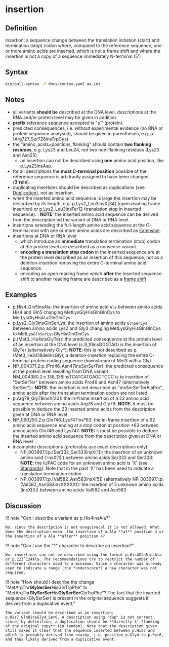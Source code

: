 # insertion

## Definition

Insertion: a sequence change between the translation initiation (start) and termination (stop) codon where, compared to the reference sequence, one or more amino acids are inserted, which is not a frame shift and where the insertion is not a copy of a sequence immediately N-terminal (5')

## Syntax

```sh exec="true"
bin/pull-syntax -f docs/syntax.yaml aa.ins
```

## Notes

- all variants **should be** described at the DNA level, descriptions at the RNA and/or protein level may be given in addition
- **prefix** reference sequence accepted is "p." (protein).
- predicted consequences, i.e. without experimental evidence (no RNA or protein sequence analysed), should be given in parentheses, e.g. p.(Arg727_Ser728insTrpCys).
- the "amino_acids+positions_flanking" should contain **two flanking residues**, e.g. Lys23 and Leu24, not two non-flanking residues (Lys23 and Asn25).
  - an insertion can not be described using **one** amino acid position, like p.Lys23insAsp.
- for all descriptions the **most C-terminal position** possible of the reference sequence is arbitrarily assigned to have been changed (**3'rule**).
- duplicating insertions should be described as duplications (see [Duplication](../DNA/duplication.md)), not as insertion.
- when the inserted amino acid sequence is large the insertion may be described by its length, e.g. p.Lys2_Leu3insX[34] (open reading frame insertion) or p.Lys2_Leu3insTer12 (translation stop in inserted sequence). : **NOTE:** the inserted amino acid sequence can be derived from the description od the variant at DNA or RNA level.
- insertions extending the full-length amino acid sequence at the C-terminal end with one or more amino acids are described as [Extension](extension.md).
- insertions at DNA or RNA level
  - which introduce an **immediate** translation termination (stop) codon at the protein level are described as a nonsense variant.
  - **encoding a translation stop codon** in the inserted sequence are at the protein level described as an insertion of this sequence, not as a deletion-insertion removing the entire C-terminal amino acid sequence.
  - encoding an open reading frame which **after** the inserted sequence shift to another reading frame are described as a [frame shift](frameshift.md)

## Examples

- p.His4_Gln5insAla: the insertion of amino acid <code class="spot1">Ala</code> between amino acids His4 and Gln5 changing MetLysGlyHisGlnGlnCys to MetLysGlyHis<code class="spot1">Ala</code>GlnGlnCys
- p.Lys2_Gly3insGlnSerLys: the insertion of amino acids <code class="spot1">GlnSerLys</code> between amino acids Lys2 and Gly3 changing MetLysGlyHisGlnGlnCys to MetLys<code class="spot1">GlnSerLys</code>GlyHisGlnGlnCys
- p.(Met3_His4insGlyTer): the predicted consequence at the protein level of an insertion at the DNA level (c.9_10insGGGTAG) is the insertion of GlyTer (alternatively Gly\*): **NOTE**: this is not described as p.(Met3_Ile3418delinsGly), a deletion-insertion replacing the entire C-terminal protein coding sequence downstream of Met3 with a Gly)
- NP_004371.2:p.(Pro46_Asn47insSerSerTer): the predicted consequence at the protein level resulting from DNA variant NM_004380.2:c.138_139insTCATCATGAGCTCCC is te insertion of "SerSerTer" between amino acids Pro46 and Asn47 (alternatively SerSer\*).: **NOTE:** the insertion is not described as "insSerSerTerAlaPro", amino acids after the translation termination codon are not listed
- p.Arg78_Gly79insX[23]: the in-frame insertion of a 23 amino acid sequence between amino acids Arg78 and Gly79: **NOTE:** it must be possible to deduce the 23 inserted amino acids from the description given at DNA or RNA level
- NP_060250.2:p.Gln746_Lys747ins\*63: the in-frame insertion of a 62 amino acid sequence ending at a stop codon at position \*63 between amino acids Gln746 and Lys747: **NOTE:** it must be possible to deduce the inserted amino acid sequence from the description given at DNA or RNA level
- incomplete descriptions (preferably use exact descriptions only)
  - NP_003997.1:p.(Ser332_Ser333insX[1]): the insertion of an unknown amino acid ('insX[1]') between amino acids Ser332 and Ser333: **NOTE**: the IUPAC code for an unknown amino acid is 'X' (see [Standards](../../background/standards.md)). Note that in the past 'X' has been used to indicate a translation termination codon.
  - NP_003997.1:p.(Val582_Asn583insX[5]) (alternatively NP_003997.1:p.(Val582_Asn583insXXXXX)): the insertion of 5 unknown amino acids (insX[5]) between amino acids Val582 and Asn583

## Discussion

!!! note "Can I describe a variant as p.His4insAla?"

    No, since the description is not unequivocal it is not allowed. What does the description mean, the insertion of a Ala **at** position 4 or the insertion of a Ala **after** position 4?

!!! note "Can I use the "^" character to describe an insertion?"

    No, insertions can not be described using the format p.His4Gln5insAla or p.123ˆ124Ala. The recommendations try to restrict the number of different characters used to a minimum. Since a character was already used to indicate a range (the *underscore*) a new character was not required.

!!! note "How should I describe the change "MetArgThr**GlySerSer**HisGlnTrpPhe" to "MetArgThr**GlySerSer**His**GlySerSer**GlnTrpPhe"? The fact that the inserted sequence (GlySerSer) is present in the original sequence suggests it derives from a duplicative event."

    The variant should be described as an insertion; p.His7_Gln8insGly4_Ser6. A description using "dup" is not correct since, by definition, a duplication should be **directly 3'-flanking of the original copy** (in tandem). Note that the description given still makes it clear that the sequence inserted between p.His7 and pGln8 is probably derived from nearby, i.e. position p.Gly4 to p.Ser6, and thus likely derived from a duplicative event.
